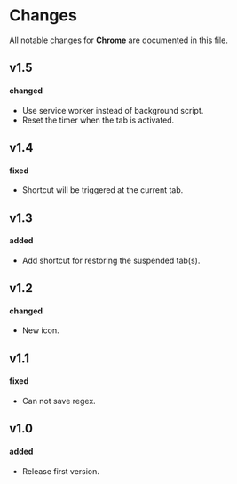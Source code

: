 # Changes

All notable changes for **Chrome** are documented in this file.

## v1.5

#### changed

- Use service worker instead of background script.
- Reset the timer when the tab is activated.

## v1.4

#### fixed

- Shortcut will be triggered at the current tab.

## v1.3

#### added

- Add shortcut for restoring the suspended tab(s).

## v1.2

#### changed

- New icon.

## v1.1

#### fixed

- Can not save regex.

## v1.0

#### added

- Release first version.
